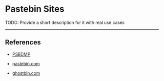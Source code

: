 # Pastebin Sites

TODO: Provide a short description for it with real use cases

---
## References

- [PSBDMP](https://psbdmp.ws/)

- [pastebin.com](https://pastebin.com)

- [ghostbin.com](https://ghostbin.com)